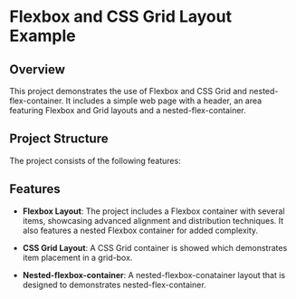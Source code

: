 # Flexbox and CSS Grid Layout Example

## Overview

This project demonstrates the use of Flexbox and CSS Grid and nested-flex-container. It includes a simple web page with a header, an area featuring Flexbox and Grid layouts and a nested-flex-container.

## Project Structure

The project consists of the following features:

## Features

- **Flexbox Layout**: The project includes a Flexbox container with several items, showcasing advanced alignment and distribution techniques. It also features a nested Flexbox container for added complexity.
  
- **CSS Grid Layout**: A CSS Grid container is showed which demonstrates item placement in a grid-box.
- **Nested-flexbox-container**: A nested-flexbox-conatainer layout that is designed to demonstrates nested-flex-container.
